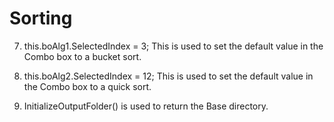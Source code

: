 # Sorting

7. this.boAlg1.SelectedIndex = 3; This is used to set the default value in the Combo box to a bucket sort.

8. this.boAlg2.SelectedIndex = 12; This is used to set the default value in the Combo box to a quick sort.

10. InitializeOutputFolder()  is used to return the Base directory.
